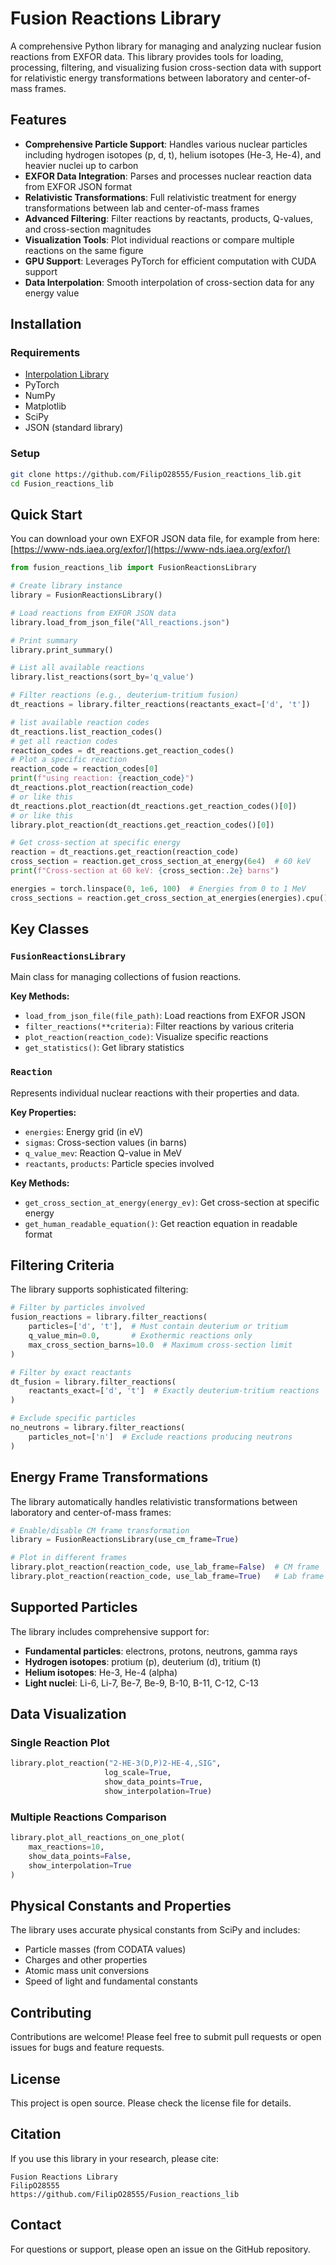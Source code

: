 # Fusion Reactions Library

A comprehensive Python library for managing and analyzing nuclear fusion reactions from EXFOR data. This library provides tools for loading, processing, filtering, and visualizing fusion cross-section data with support for relativistic energy transformations between laboratory and center-of-mass frames.

## Features

- **Comprehensive Particle Support**: Handles various nuclear particles including hydrogen isotopes (p, d, t), helium isotopes (He-3, He-4), and heavier nuclei up to carbon
- **EXFOR Data Integration**: Parses and processes nuclear reaction data from EXFOR JSON format
- **Relativistic Transformations**: Full relativistic treatment for energy transformations between lab and center-of-mass frames
- **Advanced Filtering**: Filter reactions by reactants, products, Q-values, and cross-section magnitudes
- **Visualization Tools**: Plot individual reactions or compare multiple reactions on the same figure
- **GPU Support**: Leverages PyTorch for efficient computation with CUDA support
- **Data Interpolation**: Smooth interpolation of cross-section data for any energy value

## Installation

### Requirements
- [Interpolation Library](https://github.com/sbarratt/torch_interpolations)
- PyTorch
- NumPy
- Matplotlib
- SciPy
- JSON (standard library)

### Setup
```bash
git clone https://github.com/FilipO28555/Fusion_reactions_lib.git
cd Fusion_reactions_lib
```

## Quick Start
You can download your own EXFOR JSON data file, for example from here:
[https://www-nds.iaea.org/exfor/](https://www-nds.iaea.org/exfor/)

```python
from fusion_reactions_lib import FusionReactionsLibrary

# Create library instance
library = FusionReactionsLibrary()

# Load reactions from EXFOR JSON data
library.load_from_json_file("All_reactions.json")

# Print summary
library.print_summary()

# List all available reactions
library.list_reactions(sort_by='q_value')

# Filter reactions (e.g., deuterium-tritium fusion)
dt_reactions = library.filter_reactions(reactants_exact=['d', 't'])

# list available reaction codes
dt_reactions.list_reaction_codes()
# get all reaction codes
reaction_codes = dt_reactions.get_reaction_codes()
# Plot a specific reaction
reaction_code = reaction_codes[0]
print(f"using reaction: {reaction_code}")
dt_reactions.plot_reaction(reaction_code)
# or like this
dt_reactions.plot_reaction(dt_reactions.get_reaction_codes()[0])
# or like this
library.plot_reaction(dt_reactions.get_reaction_codes()[0])

# Get cross-section at specific energy
reaction = dt_reactions.get_reaction(reaction_code)
cross_section = reaction.get_cross_section_at_energy(6e4)  # 60 keV
print(f"Cross-section at 60 keV: {cross_section:.2e} barns")

energies = torch.linspace(0, 1e6, 100)  # Energies from 0 to 1 MeV
cross_sections = reaction.get_cross_section_at_energies(energies).cpu().numpy()
```

## Key Classes

### `FusionReactionsLibrary`
Main class for managing collections of fusion reactions.

**Key Methods:**
- `load_from_json_file(file_path)`: Load reactions from EXFOR JSON
- `filter_reactions(**criteria)`: Filter reactions by various criteria
- `plot_reaction(reaction_code)`: Visualize specific reactions
- `get_statistics()`: Get library statistics

### `Reaction`
Represents individual nuclear reactions with their properties and data.

**Key Properties:**
- `energies`: Energy grid (in eV)
- `sigmas`: Cross-section values (in barns)
- `q_value_mev`: Reaction Q-value in MeV
- `reactants`, `products`: Particle species involved

**Key Methods:**
- `get_cross_section_at_energy(energy_ev)`: Get cross-section at specific energy
- `get_human_readable_equation()`: Get reaction equation in readable format

## Filtering Criteria

The library supports sophisticated filtering:

```python
# Filter by particles involved
fusion_reactions = library.filter_reactions(
    particles=['d', 't'],  # Must contain deuterium or tritium
    q_value_min=0.0,       # Exothermic reactions only
    max_cross_section_barns=10.0  # Maximum cross-section limit
)

# Filter by exact reactants
dt_fusion = library.filter_reactions(
    reactants_exact=['d', 't']  # Exactly deuterium-tritium reactions
)

# Exclude specific particles
no_neutrons = library.filter_reactions(
    particles_not=['n']  # Exclude reactions producing neutrons
)
```

## Energy Frame Transformations

The library automatically handles relativistic transformations between laboratory and center-of-mass frames:

```python
# Enable/disable CM frame transformation
library = FusionReactionsLibrary(use_cm_frame=True)

# Plot in different frames
library.plot_reaction(reaction_code, use_lab_frame=False)  # CM frame
library.plot_reaction(reaction_code, use_lab_frame=True)   # Lab frame
```

## Supported Particles

The library includes comprehensive support for:

- **Fundamental particles**: electrons, protons, neutrons, gamma rays
- **Hydrogen isotopes**: protium (p), deuterium (d), tritium (t)
- **Helium isotopes**: He-3, He-4 (alpha)
- **Light nuclei**: Li-6, Li-7, Be-7, Be-9, B-10, B-11, C-12, C-13

## Data Visualization

### Single Reaction Plot
```python
library.plot_reaction("2-HE-3(D,P)2-HE-4,,SIG", 
                     log_scale=True, 
                     show_data_points=True, 
                     show_interpolation=True)
```

### Multiple Reactions Comparison
```python
library.plot_all_reactions_on_one_plot(
    max_reactions=10,
    show_data_points=False,
    show_interpolation=True
)
```

## Physical Constants and Properties

The library uses accurate physical constants from SciPy and includes:
- Particle masses (from CODATA values)
- Charges and other properties
- Atomic mass unit conversions
- Speed of light and fundamental constants

## Contributing

Contributions are welcome! Please feel free to submit pull requests or open issues for bugs and feature requests.

## License

This project is open source. Please check the license file for details.

## Citation

If you use this library in your research, please cite:
```
Fusion Reactions Library
FilipO28555
https://github.com/FilipO28555/Fusion_reactions_lib
```

## Contact

For questions or support, please open an issue on the GitHub repository.
